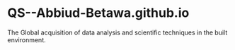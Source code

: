 # QS--Abbiud-Betawa.github.io
The Global acquisition of data analysis and scientific techniques in the built environment.
